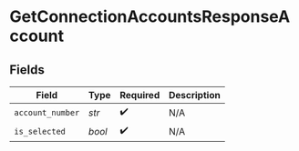 # GetConnectionAccountsResponseAccount


## Fields

| Field              | Type               | Required           | Description        |
| ------------------ | ------------------ | ------------------ | ------------------ |
| `account_number`   | *str*              | :heavy_check_mark: | N/A                |
| `is_selected`      | *bool*             | :heavy_check_mark: | N/A                |
